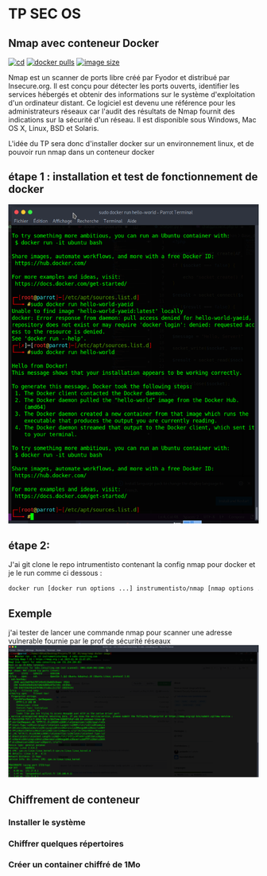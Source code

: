 # TP SEC OS

## Nmap avec conteneur Docker

[![cd](https://github.com/jonlabelle/docker-nmap/actions/workflows/cd.yml/badge.svg)](https://github.com/jonlabelle/docker-nmap/actions/workflows/cd.yml)
[![docker pulls](https://img.shields.io/docker/pulls/jonlabelle/nmap?label=docker%20pulls)](https://hub.docker.com/r/jonlabelle/nmap)
[![image size](https://img.shields.io/docker/image-size/jonlabelle/nmap/latest?label=image%20size)](https://hub.docker.com/r/jonlabelle/nmap/tags)

Nmap est un scanner de ports libre créé par Fyodor et distribué par Insecure.org. Il est conçu pour détecter les ports ouverts, identifier les services hébergés et obtenir des informations sur le système d'exploitation d'un ordinateur distant. Ce logiciel est devenu une référence pour les administrateurs réseaux car l'audit des résultats de Nmap fournit des indications sur la sécurité d'un réseau. Il est disponible sous Windows, Mac OS X, Linux, BSD et Solaris.

L'idée du TP sera donc d'installer docker sur un environnement linux, et de pouvoir run nmap dans un conteneur docker

## étape 1 : installation et test de fonctionnement de docker
<img src='docker run.png'>

## étape 2:
J'ai git clone le repo intrumentisto contenant la config nmap pour docker et je le run comme ci dessous :
```bash
docker run [docker run options ...] instrumentisto/nmap [nmap options ...] <nmap target(s)>
```

## Exemple

j'ai tester de lancer une commande nmap pour scanner une adresse vulnerable fournie par le prof de sécurité réseaux
<img src=nmap.png>


## Chiffrement de conteneur
### Installer le système
### Chiffrer quelques répertoires 
### Créer un container chiffré de 1Mo
